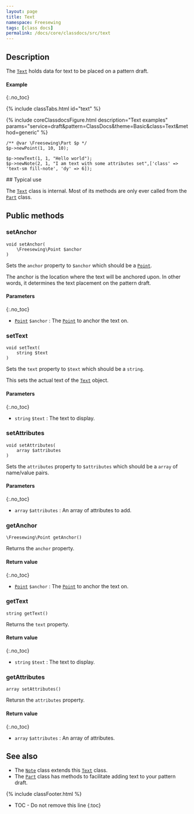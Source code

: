 ```yaml
---
layout: page
title: Text
namespace: Freesewing
tags: [class docs]
permalink: /docs/core/classdocs/src/text
---
```

## Description 

The [`Text`](text) holds data for text to be placed on a pattern draft.

#### Example
{:.no_toc}

{% include classTabs.html
    id="text" 
%}

<div class="tab-content">
<div role="tabpanel" class="tab-pane active" id="text-result">

{% include coreClassdocsFigure.html
    description="Text examples"
    params="service=draft&pattern=ClassDocs&theme=Basic&class=Text&method=generic"
%}

</div>
<div role="tabpanel" class="tab-pane" id="text-code" markdown="1">

```php?start_inline=1
/** @var \Freesewing\Part $p */
$p->newPoint(1, 10, 10);

$p->newText(1, 1, "Hello world");
$p->newNote(2, 1, "I am text with some attributes set",['class' => 'text-sm fill-note', 'dy' => 6]);
```

</div>
</div>
## Typical use

The [`Text`](text) class is internal. Most of its methods are only
ever called from the [`Part`](part) class. 

## Public methods

### setAnchor

```php?start_inline=1
void setAnchor( 
    \Freesewing\Point $anchor 
)
```
Sets the `anchor` property to `$anchor` which should be a [`Point`](point).

The anchor is the location where the text will be anchored upon. 
In other words, it determines the text placement on the pattern draft.

#### Parameters
{:.no_toc}

- [`Point`](point) `$anchor` : The [`Point`](point) to anchor the text on.

### setText

```php?start_inline=1
void setText( 
    string $text 
)
```
Sets the `text` property to `$text` which should be a `string`.

This sets the actual text of the [`Text`](text) object.

#### Parameters
{:.no_toc}

- `string` `$text` : The text to display.

### setAttributes

```php?start_inline=1
void setAttributes( 
    array $attributes 
)
```
Sets the `attributes` property to `$attributes` which should be a `array`
of name/value pairs.

#### Parameters
{:.no_toc}

- `array` `$attributes` : An array of attributes to add.

### getAnchor

```php?start_inline=1
\Freesewing\Point getAnchor()
```
Returns the `anchor` property.

#### Return value
{:.no_toc}

- [`Point`](point) `$anchor` : The [`Point`](point) to anchor the text on.

### getText

```php?start_inline=1
string getText()
```
Returns the `text` property.

#### Return value
{:.no_toc}

- `string` `$text` : The text to display.

### getAttributes

```php?start_inline=1
array setAttributes()
```
Retursn the `attributes` property.

#### Return value
{:.no_toc}

- `array` `$attributes` : An array of attributes.

## See also

- The [`Note`](note) class extends this [`Text`](text) class.
- The [`Part`](part) class has methods to facilitate adding text to your pattern draft.

{% include classFooter.html %}
* TOC - Do not remove this line
{:toc}

